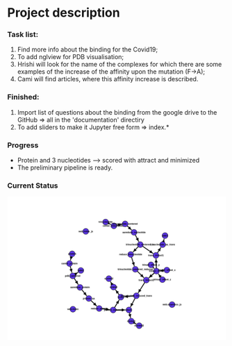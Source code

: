 # Project description

[//]: # (Press: Ctrl-Shift-V to compile)
### Task list:
1. Find more info about the binding for the Covid19;
2. To add nglview for PDB visualisation;
3. Hrishi will look for the name of the complexes for which there are some examples of the increase of the affinity upon the mutation (F->A);
4. Cami will find articles, where this affinity increase is described.

### Finished:
1. Import list of questions about the binding from the google drive to the GitHub => all in the 'documentation' directiry
2. To add sliders to make it Jupyter free form => index.*

### Progress
- Protein and 3 nucleotides --> scored with attract and minimized
- The preliminary pipeline is ready.


### Current Status
![alt text](https://github.com/sjdv1982/biohackathon-covid/blob/master/Current_Status.png?raw=true)
